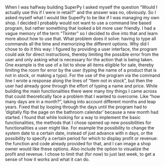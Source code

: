 When I was halfway building SuperPy I asked myself the question “Would I actually use this if I were in retail?” and the answer was no, obviously. So I asked myself what I would like SuperPy to be like if I was managing my own shop. I decided I probably would not want to use a command line based program, but rather something that looked a bit more user friendly. I had a vague memory of the term “Tkinter” so I decided to dive into that and learn more about how to use that. 
What problem does it solve: having to type all commands all the time and memorizing the different options. 
Why did I chose to do it this way: I figured by providing a user interface, the program could ask for direct instructions, thereby limiting the possible error from the user and only asking what is necessary for the action that is being taken. One example is the use of a list to show all items eligible for sale, thereby limiting the room for error by the user (typing the name of a product that is not in stock, or making a typo). For the use of the program via the command line I wrote a response along the lines of “Item not in stock”, but then the user had already gone through the effort of typing a name and price. 
While building the main functionalities there were many tiny things I came across that could theoretically face a problem that I wanted to overcome. Like “how many days are in a month?”, taking into account different months and leap years. Fixed that by looping through the days until the program had to ‘digitally flip the page on the bathroom calendar’ because a new month had started. 
I found that while looking for a way to implement the basic functionalities, the methods that I chose opened up new possibilities for functionalities a user might like. For example the possibility to change the system date to a certain date, instead of just advance with n days, or the possibility to specify a certain period for which to display profit or revenue: the function and code already provided for that, and I can image a shop owner would like these options. Also include the option to visualize the profit and revenue. I chose to limit that (for now) to just last week, to get a sense of how it works and what it can do.
